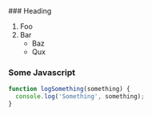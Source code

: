 ---
---

<script>
  import { Collapsible } from '$lib/components';
</script>

<Collapsible>
### Heading

1. Foo
2. Bar
    * Baz
    * Qux

### Some Javascript
```js
function logSomething(something) {
  console.log('Something', something);
}
```
</Collapsible>
